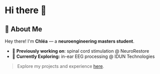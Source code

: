 # Hi there 👋

## 🌟 About Me

Hey there! I'm **Chléa** — a **neuroengineering masters student**.

- 🦿 **Previously working on**: spinal cord stimulation @ NeuroRestore
- 🚀 **Currently Exploring:** in-ear EEG processing @ IDUN Technologies

> Explore my projects and experience [here](#).

<!--
## 📫 How to Reach Me

If you want to collaborate, discuss ideas, or just say hi, feel free to reach out:

- **Website/Portfolio:** [My Website](#)
- **LinkedIn:** [My LinkedIn](#)
- **Email:** [Your Email](#)



**chlea-schiff/chlea-schiff** is a ✨ _special_ ✨ repository because its `README.md` (this file) appears on your GitHub profile.

Here are some ideas to get you started:

- 🔭 I’m currently working on ...
- 🌱 I’m currently learning ...
- 👯 I’m looking to collaborate on ...
- 🤔 I’m looking for help with ...
- 💬 Ask me about ...
- 📫 How to reach me: ...
- 😄 Pronouns: ...
- ⚡ Fun fact: ...
-->
